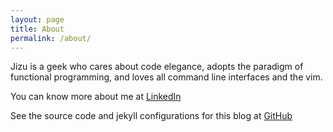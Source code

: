 ```yaml
---
layout: page
title: About
permalink: /about/
---
```


Jizu is a geek who cares about code elegance, adopts the paradigm of functional programming, and loves all command line interfaces and the vim. 

You can know more about me at [LinkedIn][linkedin]

See the source code and jekyll configurations for this blog at [GitHub][repo]


[linkedin]:https://www.linkedin.com/in/jizusun/
[repo]:https://github.com/jizusun/my-translations



